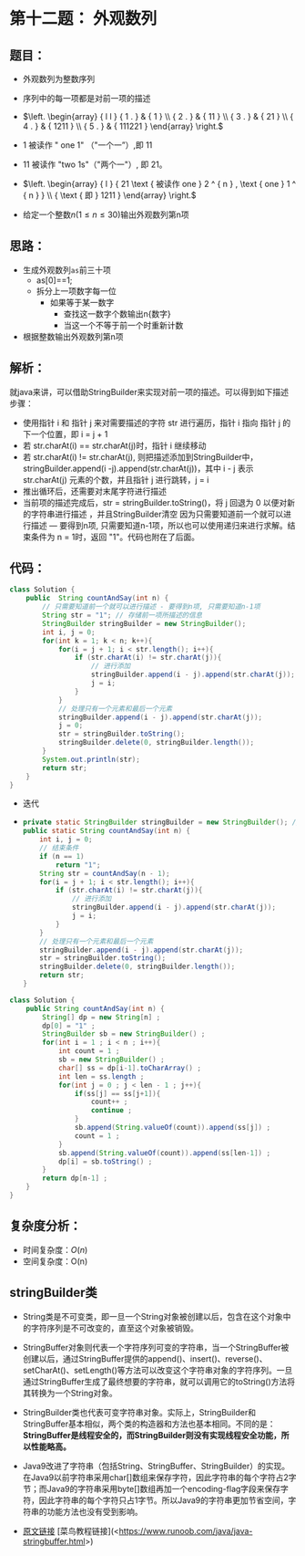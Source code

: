 # 第十二题： 外观数列

## 题目：

- 外观数列为整数序列

- 序列中的每一项都是对前一项的描述
- $\left. \begin{array} { l l } { 1 . } & { 1 } \\ { 2 . } & { 11 } \\ { 3 . } & { 21 } \\ { 4 . } & { 1211 } \\ { 5 . } & { 111221 } \end{array} \right.$
- $\text { 1 被读作 " one 1" （"一个一”）,即 11 }$

- $\text { 11 被读作 "two 1s"（"两个一"）, 即 21。 }$

- $\left. \begin{array} { l } { 21 \text { 被读作 one } 2 ^ { n } , \text { one } 1 ^ { n } } \\ { \text { 即 } 1211 } \end{array} \right.$

- 给定一个整数$n ( 1 \leq n \leq 30 )$输出外观数列第n项

## 思路：

- 生成外观数列`as`前三十项
  - as[0]==1;
  - 拆分上一项数字每一位
    - 如果等于某一数字
      - 查找这一数字个数输出n{数字}
      - 当这一个不等于前一个时重新计数
- 根据整数输出外观数列第n项

## 解析：

就java来讲，可以借助StringBuilder来实现对前一项的描述。可以得到如下描述步骤：

- 使用指针 i 和 指针 j 来对需要描述的字符 str 进行遍历，指针 i 指向 指针 j 的下一个位置，即 i = j + 1
- 若 str.charAt(i) == str.charAt(j)时，指针 i 继续移动
- 若 str.charAt(i) != str.charAt(j), 则把描述添加到StringBuilder中，stringBuilder.append(i -j).append(str.charAt(j))，其中 i - j 表示str.charAt(j) 元素的个数，并且指针 j 进行跳转，j = i
- 推出循环后，还需要对末尾字符进行描述
- 当前项的描述完成后，str = stringBuilder.toString()，将 j 回退为 0 以便对新的字符串进行描述 ，并且StringBuilder清空
  因为只需要知道前一个就可以进行描述 — 要得到n项, 只需要知道n-1项，所以也可以使用递归来进行求解。结束条件为 n = 1时，返回 "1"。代码也附在了后面。

## 代码：

```java
class Solution {
    public  String countAndSay(int n) {
        // 只需要知道前一个就可以进行描述 - 要得到n项, 只需要知道n-1项
        String str = "1"; // 存储前一项所描述的信息
        StringBuilder stringBuilder = new StringBuilder();
        int i, j = 0;
        for(int k = 1; k < n; k++){
            for(i = j + 1; i < str.length(); i++){
                if (str.charAt(i) != str.charAt(j)){
                    // 进行添加
                    stringBuilder.append(i - j).append(str.charAt(j));
                    j = i;
                }
            }
            // 处理只有一个元素和最后一个元素
            stringBuilder.append(i - j).append(str.charAt(j));
            j = 0;
            str = stringBuilder.toString();
            stringBuilder.delete(0, stringBuilder.length());
        }
        System.out.println(str);
        return str;
    }
}
```

- 迭代

- ```java
  private static StringBuilder stringBuilder = new StringBuilder(); // 用来存储描述信息
  public static String countAndSay(int n) {
      int i, j = 0;
      // 结束条件
      if (n == 1)
          return "1";
      String str = countAndSay(n - 1);
      for(i = j + 1; i < str.length(); i++){
          if (str.charAt(i) != str.charAt(j)){
              // 进行添加
              stringBuilder.append(i - j).append(str.charAt(j));
              j = i;
          }
      }
      // 处理只有一个元素和最后一个元素
      stringBuilder.append(i - j).append(str.charAt(j));
      str = stringBuilder.toString();
      stringBuilder.delete(0, stringBuilder.length());
      return str;
  }
  ```

````java
class Solution {
    public String countAndSay(int n) {
        String[] dp = new String[n] ;
        dp[0] = "1" ;
        StringBuilder sb = new StringBuilder() ;
        for(int i = 1 ; i < n ; i++){
            int count = 1 ;
            sb = new StringBuilder() ;
            char[] ss = dp[i-1].toCharArray() ;
            int len = ss.length ;
            for(int j = 0 ; j < len - 1 ; j++){
                if(ss[j] == ss[j+1]){
                    count++ ;
                    continue ;
                }
                sb.append(String.valueOf(count)).append(ss[j]) ;
                count = 1 ;   
            }
            sb.append(String.valueOf(count)).append(ss[len-1]) ;
            dp[i] = sb.toString() ;
        }
        return dp[n-1] ;
    }
}
````



##  复杂度分析：

- 时间复杂度：$O(n)$
- 空间复杂度：O(n)

## stringBuilder类

- String类是不可变类，即一旦一个String对象被创建以后，包含在这个对象中的字符序列是不可改变的，直至这个对象被销毁。

- StringBuffer对象则代表一个字符序列可变的字符串，当一个StringBuffer被创建以后，通过StringBuffer提供的append()、insert()、reverse()、setCharAt()、setLength()等方法可以改变这个字符串对象的字符序列。一旦通过StringBuffer生成了最终想要的字符串，就可以调用它的toString()方法将其转换为一个String对象。
- StringBuilder类也代表可变字符串对象。实际上，StringBuilder和StringBuffer基本相似，两个类的构造器和方法也基本相同。不同的是：**StringBuffer是线程安全的，而StringBuilder则没有实现线程安全功能，所以性能略高。**
- Java9改进了字符串（包括String、StringBuffer、StringBuilder）的实现。在Java9以前字符串采用char[]数组来保存字符，因此字符串的每个字符占2字节；而Java9的字符串采用byte[]数组再加一个encoding-flag字段来保存字符，因此字符串的每个字符只占1字节。所以Java9的字符串更加节省空间，字符串的功能方法也没有受到影响。
- [原文链接](<https://blog.csdn.net/csxypr/article/details/92378336>)       [菜鸟教程链接](<<https://www.runoob.com/java/java-stringbuffer.html>>)

